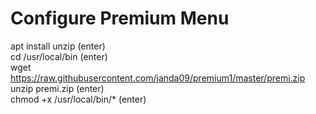 # Configure Premium Menu
apt install unzip (enter)
<br>cd /usr/local/bin (enter)
<br>wget https://raw.githubusercontent.com/janda09/premium1/master/premi.zip
<br>unzip premi.zip (enter)
<br>chmod +x /usr/local/bin/* (enter)
